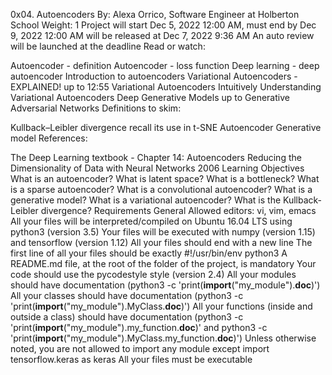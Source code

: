 0x04. Autoencoders
 By: Alexa Orrico, Software Engineer at Holberton School
 Weight: 1
 Project will start Dec 5, 2022 12:00 AM, must end by Dec 9, 2022 12:00 AM
 will be released at Dec 7, 2022 9:36 AM
 An auto review will be launched at the deadline
Read or watch:

Autoencoder - definition
Autoencoder - loss function
Deep learning - deep autoencoder
Introduction to autoencoders
Variational Autoencoders - EXPLAINED! up to 12:55
Variational Autoencoders
Intuitively Understanding Variational Autoencoders
Deep Generative Models up to Generative Adversarial Networks
Definitions to skim:

Kullback–Leibler divergence recall its use in t-SNE
Autoencoder
Generative model
References:

The Deep Learning textbook - Chapter 14: Autoencoders
Reducing the Dimensionality of Data with Neural Networks 2006
Learning Objectives
What is an autoencoder?
What is latent space?
What is a bottleneck?
What is a sparse autoencoder?
What is a convolutional autoencoder?
What is a generative model?
What is a variational autoencoder?
What is the Kullback-Leibler divergence?
Requirements
General
Allowed editors: vi, vim, emacs
All your files will be interpreted/compiled on Ubuntu 16.04 LTS using python3 (version 3.5)
Your files will be executed with numpy (version 1.15) and tensorflow (version 1.12)
All your files should end with a new line
The first line of all your files should be exactly #!/usr/bin/env python3
A README.md file, at the root of the folder of the project, is mandatory
Your code should use the pycodestyle style (version 2.4)
All your modules should have documentation (python3 -c 'print(__import__("my_module").__doc__)')
All your classes should have documentation (python3 -c 'print(__import__("my_module").MyClass.__doc__)')
All your functions (inside and outside a class) should have documentation (python3 -c 'print(__import__("my_module").my_function.__doc__)' and python3 -c 'print(__import__("my_module").MyClass.my_function.__doc__)')
Unless otherwise noted, you are not allowed to import any module except import tensorflow.keras as keras
All your files must be executable